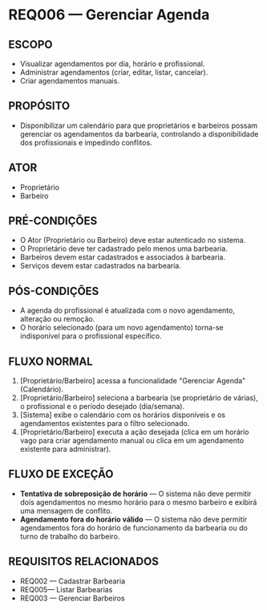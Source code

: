 # REQ006 — Gerenciar Agenda

## ESCOPO

* Visualizar agendamentos por dia, horário e profissional.
* Administrar agendamentos (criar, editar, listar, cancelar).
* Criar agendamentos manuais.

## PROPÓSITO

* Disponibilizar um calendário para que proprietários e barbeiros possam gerenciar os agendamentos da barbearia, controlando a disponibilidade dos profissionais e impedindo conflitos.

## ATOR

* Proprietário
* Barbeiro

## PRÉ-CONDIÇÕES

* O Ator (Proprietário ou Barbeiro) deve estar autenticado no sistema.
* O Proprietário deve ter cadastrado pelo menos uma barbearia.
* Barbeiros devem estar cadastrados e associados à barbearia.
* Serviços devem estar cadastrados na barbearia.

## PÓS-CONDIÇÕES

* A agenda do profissional é atualizada com o novo agendamento, alteração ou remoção.
* O horário selecionado (para um novo agendamento) torna-se indisponível para o profissional específico.

## FLUXO NORMAL

1.  [Proprietário/Barbeiro] acessa a funcionalidade "Gerenciar Agenda" (Calendário).
2.  [Proprietário/Barbeiro] seleciona a barbearia (se proprietário de várias), o profissional e o período desejado (dia/semana).
3.  [Sistema] exibe o calendário com os horários disponíveis e os agendamentos existentes para o filtro selecionado.
4.  [Proprietário/Barbeiro] executa a ação desejada (clica em um horário vago para criar agendamento manual ou clica em um agendamento existente para administrar).

## FLUXO DE EXCEÇÃO

* **Tentativa de sobreposição de horário** — O sistema não deve permitir dois agendamentos no mesmo horário para o mesmo barbeiro e exibirá uma mensagem de conflito.
* **Agendamento fora do horário válido** — O sistema não deve permitir agendamentos fora do horário de funcionamento da barbearia ou do turno de trabalho do barbeiro.

## REQUISITOS RELACIONADOS

* REQ002 — Cadastrar Barbearia
* REQ005— Listar Barbearias
* REQ003 — Gerenciar Barbeiros


